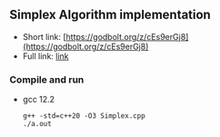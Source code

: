 ## Simplex Algorithm implementation
 * Short link: [https://godbolt.org/z/cEs9erGj8](https://godbolt.org/z/cEs9erGj8)
 * Full link: [link](https://godbolt.org/#z:OYLghAFBqd5QCxAYwPYBMCmBRdBLAF1QCcAaPECAMzwBtMA7AQwFtMQByARg9KtQYEAysib0QXACx8BBAKoBnTAAUAHpwAMvAFYTStJg1DIApACYAQuYukl9ZATwDKjdAGFUtAK4sGe1wAyeAyYAHI%2BAEaYxCAAbBpcpAAOqAqETgwe3r56KWmOAkEh4SxRMfGJdpgOGUIETMQEWT5%2BlZj2BQx1DQRFYZHRegr1jc05lSO9wf2lg1wAlLaoXsTI7BzmAMzByN5YANQmm25iwCSECCxH2CYaAIJbO3uYh8dOLIZ4Sde3D2bbDF2XgORzcTmGxEwrB%2B90egOerzcDB80Twpk2N1h/yewJeoOIhmAmAUML%2BAKBIOOCghUKuGN%2BcIpeOOBC8SXopMZCNBADcxA0CQBPTnY%2BG4xE86pEYic%2B7MNgKJJMNb7AlGYmvAAi%2B2G6BAIDVRJJmys9y8aSM%2B3lxKVKt1%2BohwWAAH1aIRomJjaaHvceag8Oh9kliMECAA1aoQJheIjmWI6giQ1ikfZoBjDfbR2NmeMKN1rFP2kCOy1KJJaw5mMyVswKeaHADs3v2Lf2/GI%2BwgaYzWdQ%2Bx5%2BxAOvzmHrJibv1bU4TSZYiNB/fnxx1mG%2BJsnrfHmo3LZprCXbn2YA2AFYkcejt6twz7rsmNT9gBZJiJvCqRvN1tFtIAL0wzoIVVUAAdwUCsNEvHcEz1Ys8D/ADU08MCjm1CD13uKciz5AxiCFUF0GWCIOQxfZ0BfJhINhDCWySLwiLREAoMwVR2TRQgnxfENVAgb84P/QDiBAhRCwIGDf34xDaGE0jCPofZgnYlD9g0AA6DR5igqch0E0DxwsHSSQbTVSE06c0CkvTzMM4zTKnMj6j0rD%2BVwphhWOAi6OI7AIAUggUwM/YACpJLrLcP2vKi7inZjWOQdjn1fbjePggShJEsS%2BIQqyTOo6c8vy7tAKwqUSFBYqHFK9zZMwH56RzUiNNy6dtKEvSDK3FMrMspCOtI8jHNE/VsIFVz8Oq64IAC4KrI0ozwqaqd207ZKJLwcDL3ko8wCU9qTUrKxLDwMcJwW/Klp4wbYJS/ZtHWvbbrAbbNm1Lq9usaxtGOz98vyiBAoIBA8DrHyU0%2Bit0BME8LDwSHtyh7RYcoqKfs3IzbMbbcmoin1kd3S7xIQokCAAJSEiB60Kj9VUwVliAYIDdLetHIsw/HMsAomsgUcnEPTQC9Op2n6deiwMZvXGZM8mr6tQJIPWlcmLoy668HSh12Zur70chIW%2BocqG1umpD9puxH0Il7GoO/EdnRGty3A8oiapIvM0UwUngKV9Xrp0rXTpbHWVnp%2ByKKh623cmkCgpCzqkJTBYze%2BsWWa/S7hpc%2B3Ha8hmvauiTfapwO6eHN2Pcj4CNKZzGcdZsSbbtsapeuEu1iyXOCcA8y/Ylqci%2BD/qw/xkcu08fy0pCjST23c2p0tpqnJwvCqqbkjzPbjWu8Lmmg5bzA267ja54lv0A0zdB3E8Fp1%2Bu8yUyzl5sK8Ud5p71sAHo38QlhYpfTBAzQA4RAz6BiYFaTAwFJItBUvsO4UlUApklMQQU8kQg0DiowAgKl0Yf32AAMXvAQaIOpL6dH2MBZYtBAxRH2EA5ASZCGZjARA7COFXI5Vfi2HBaAkjIKhMgBADN9heEEHQSSKC0gHEICmJg59GGqQ0LHHhNCEAvEhBmVAVBlE1X9vsHBOloF3AYIGPhAidKpkMPsah3C8B/xQUGBoYh6C0B1DsF4wEXgAGsGBRwBi8YYPRsGf2CPgNYCgsE6N7EwzU5EKwLwbsvJ2E1H6YDHqBaOI8pImwWJXJOi0SDLTZirO6os1qPR2q1N6lhrBHRfijVs50VoIVukpNCosHpPResbaw%2BwuCHyqZYMGel0Y/TwJoiAzTnpKU3kMnRdSWxpkcMiZ2uS5nYzmdOUZnYJnYEkt3dZP0QjAWifraG6SrJZLHJYU2U9wYD1OUbTJ3TboAFoemJ2GflMK7QlC1P2XlQ5xzQ73M7Oc7pCwTYIxuUpEOkNgWgquZC6eKy6lrNWczDhycMXvUsCLdGIcKwAv6jPVG1coIn0DJCFgqBJRjAYNfCS0yToYsiYS%2BosS07OSXg7caGIIDyNSWBYKGSwKvOyUjH6DTCmrWKZtMpz0GZen2tUvZczJXKwkhM1CG12lTONqKvpB0LCDKZX8lsmzxmvBuPKxlyL9msqBYbEFeqemXLabDW5JzHXwraVk95szPlzW%2BXiE1pqpz2thY64V%2BxRWuuudqaFdyvVdIRX6jFP1UUovRemrN%2BVnnPNxTo/FSlw3EpbEfKc5LqZUslGXRpqUK6/Lyiy8BgL2UwXTly%2B%2BE1%2BWdgCjG6OM1xVnXyfShCa0WkbVKR0hV0a3mVMNTUmZab6kjrrTdGVOrrU9XnR9FVfzzXjvpPKguS7Q1hpbYmgdya3VQvlTCqGPkLlXseSmqeQ6/lfKksG216zw0G2fchV98a72XoeYBm9SKPl5QzSjGDs8c15TzbtW1Rb5UlqTuW1OMElR4BlFSKVAEUwRFQJ4ZuNAjEAEkqAAHkGC1oI/W6RMY%2BzBj/nu6carvbSonXtKduqLI7sOuxkZYzWPoAgADIGzzriy3liQRWOkUxHXmMJuZfcPyqxocQJ%2B15S2wYQ9OODrZ1PdSkimKgnoapoz05hlslbgyhijMxuMM5aSqZbOdSJh7UJyEnVtcpjNRbYuhu56cDnBARmQBdWcqSfKLBrIcM8BBzC1hyejIzeMYJoBjAeI8p5zwbBs%2Bi3TV57heYUKETAwAXx4ElBWWFsMR580zMx/sYgn5fUFjvZJiJlKH2s96crlXquOElNR4gAAtaIfYlINank1nsrXkmdfUz10EPGgsDd%2BOV5QqR0h1dm1DRrlNInLa3rrNbJFWli3NkN1ABApuCXq0d%2BbJ2lvtefgLVbH3/PyuuyV8W5onT7Ao0Yt2yF5XlWlGVBjtVSt3ErZS6l/4PRKGdKMpz2Z4ySmQExoBYn2NvaAbCpHkpcG4eGP5TA1bMABAIe6nahJiT6lJ/%2BDHOOUwE/ff2aoKlUeYEmtT5H5PiCU6rcjunww0uwmK/cUHISNRE3l%2BDqjyhITiaJ6gFzHPeYZjXf4xo7Cz0/Upmu1weOWPq/Y5EnWFZlehKGVtpqnG85jvZQE3jv3tSuANcqxtGzRPq4gDjiNsMVP%2B5%2BjrFStEFAIGdBEZUHi4vc/g9XVPUF1M6yRkfe3GpfK5%2B5muhgSnBAJh6OBa3rXbdKQLxABg0uJZFicPUXOURgDBEFwQeLRZXCd%2B75MBvvdt7Fyz%2BbI%2BCUuIoMIIC0dgFmKsHZMyVC7GcHuMzNSFEyiXzKKBvJMCoC5zvnph8RK4spzmvn9/OSKElLgtPflLzDBFKQ7TiVPDbgoeVW5SvK1NwQ2ZosGeTMHjhTE2BAOUhTAUX2EkA6igw/GAP2DAOjUSAgJ6UgNANgP9TLSbCgJQIQKgNwIwKMiNzRQsBQOeRQIIPQNQIgmIPSydxrgKgEEWyATnCUl8hUnEnJhT1bE1ytArF8lhQgink4L4m4LHwiSrxpgrAnzfD0hYBTAYABx0Rdw7k2g21lWnTpCC36RCwj2HQ7Fn3XQ0M3W1CUMEyNVC0jxphBk1gEKf2SwNkRnhlTXWQy0xWsN1lHwwwMwv1UAX2v0mXlTMFC0f2f21E/3f0iMbkSSPT/x/VRkAJQOSOoLMEwOXWwMAIQMoPAN6ToKwI/AoJTCAOoIIPSOzUgx0T4LYPlQ4K4MHyYOaxZXsMICENhlEL/HEPhx%2Bht2kKUlkNUHkMUOUIxVUI1m8z609zlW1G0KVSE30LyjGOuk1UmJ9WmKtF9wGSsPyh1lsMGVqIcNDzfRcLfT0wqPoLTx2OH3pm8Kghgz8ICKXyUk2FCNa18jbSGjfxh3bS%2BISS8h%2BH/30wsGkH2BPGKOyNKJTCrHKNIPIIhNQJyMQNoJsgKL0hSOgMhLQP2DMBgPyIyI/CQJKOjRBKoJoJhOgwYPRmqJaMwXqJ4PmWYMAmaPYMOKhmEM1A6IFwb3Rl6P5nlQGKGI2IYIlVXQY3UL%2Bz83WNmOC0XUBJFMMLXRWOu1MI2IsONQSLyl2M032O1EEKcOOKNVcLRUuIpJNOnEzxpm53uLGUv0Xy1CUkkFeKAXeKUmiPwx%2BIqnfy7TiPvwAKQPwOoKkHJKBIQOeRBKKNQLSLxLcKbBBKQMIJ6QAE5gzs0LAED4zSiUySVs8qjGSWtWCaTOSuiqS8zmSDjWi2T2i6SJDmUpC%2BTtQBSmwFChTKjRjRT1U3cNC%2BN5VpTdDZSNS2x2yuMmkN0vdVSdDDV1S4Ch8CA9ixxyzHDoZnDDTTiBz3D3CLTksiszSHir8nj5UTwnS%2BwXSX8PTod3TPjPSYj/j6Q5SA00zwCIyoCGwsyKSHzsTAz45kSSCACIyAyyToyA1WySymjWsajdSHCiyGi8o%2BD6YWSKyLB2SoKczaygFq9%2BTOI5CmzhjhSDCCkOzAIJjrtuyZjNi9DfSUYliNVRz1jzCJzd0FiUYtTQZ5yIKEKYYDTEV6TDMDN08dFNyrTfCbT/C9z7T5VYgjyp96zoJLzzyP9X8ry/jnZf8KLUz0SECTxXyeL3yIyUDNgtL4MyDQDMzALTSUKTdSywLCzqzbVYKaS2iRCbKz8H86yZDMLBjsKWzuKqLOyJSpitCyL%2By4CfLAIlTtUxy6K5jLDGLPC5z7L9S4YVzWyYyzS%2BKMUBLtyoJdy7Sb95UGxJKTyIiFK5K3Tv9YiVK7y3z4TyC8CDLEjQz4SEDYg6rMjdKoTiiUCAAOFqj8dE55QkygrSkYkClgvscCqS5Cs43gyyoBOChchyjkpylOJtVy/o9ywUpQ3CxYoc13QimVEi/YXshdbYjzHatQsK%2B6CKsiqcgomcuK%2BCxcjixKriqasynRDc64wWQSnc4Sx4sS7UTqgqhwj4kAHHEq4qr/b0iqtcpsdElA5q0ykM9q5AoglE/EtE5Gp8oayk3M0Cgsh6ya2ymavsOatixcpCpaxglatCvojC0/Tyza5KvCowoiyUgKiwoKgokK4wvytY6dSK4LG6/Eu67U1iqSo456o0zNVK7M/iz624rGWXKm/M484G10iGqIjW685SgE21PSaqzErgDQb8%2BgoyrEhMqAzqk2962GzEhMyQa2rFJsCM55RMu2yA4M4apqakgmymqcOyh6hawm5ylsXkty%2BmiwZsxm7nbm1m/ypSI6v3VSldBUsUi6vm4ta6k6wWe6%2BahK2FF6vWgzGDDKq8JW%2BzEMQQIQEhDITHLXeqPcZsgU%2BqE/LiFMZu%2BMXyPAMQAYn80NSmAvFzHSAvQnYmw6isVut8FSImD2bmaC3XJk1rUmw69y6emmLmYs%2BeRMWkXLFLajJIRwFgHwNrbwdgBLdbZcZ5Se7iOcUVRQ2dO/Y4BcC8M8BgC8GsqcU7Bobup2CHIqs8yGnlbyemGNGOs68Y/asc2%2Budei%2BY5Ouzb%2BpgX%2BknECQe/O29GY9y2wkBl1b6q2be/cC%2Bw8FLMMRB3%2BxiV%2BlLbncLcMSMRuhBMh%2BgaSFLRLNwZLKsee2OyBqUwKySsxB67u2gAYlSHSZPV6oMSu2hqLehhmee1mWcXeqsUHEIDsYMDALwBwIcKh26stJ%2B5cJvBgFR50NR9ADR2cosNvDvPkEMJBph/vGCXvaxn%2Buxvu43U1CxqrDvX2SAtSRqYW3RtwZ%2B/LN%2BwrW1Ru3LF%2BgrPBmXUlX0f0QMJIWre7AYiADulexKWOZrNdRJv0EmECVx9ZU3MUnJ%2B7LIUevGljJJggbAegNgUvBOrBkpvJ4CTnKpsp7nH2ns1emesmeegOrpxKNepoJCTe5WrhrsqB3hxig9f6oMKpj2bOhZYIHTcR9w7m9O9dWirOmK1sc1TVJSJpspnZmC2QZZ5ZOA2zFGa%2B3O7UCAa50W6OJpmp6nDBaNac01e51p3Jo54Ka5ppj2Fi%2BsN%2Bd5/ZJ52pjBbimDS56%2BzgkcNuQ5zwMW67fZHBJQJk2gZxcyFoGhPsCCJqP5%2BZ/JuZ75xFisMFl5wQDaXRT%2BNFnfMCHrBPZADxKCGF12NYMuf5kCMWmF0RzlhtT%2Bcluprcsu2Ju4IsHDd/XukHMHB3F2PAPc1QWBM4EMAGFgBbQCNJ50a%2BgptxtxgemV4kFzZ0Yeg14SEF3VlGSmYjTwUiTACILwYASvVg9yisLV9avTTpzBwZnp0CUZ/2se5emFzmEZ%2Bem3VB0111k1hXL0KCSJLAe14AOoBR9WmCVIV8IwRux3JmlseNh1pNneohmsD2FBaNrR6EvTGhyLCAXNxNgh5sqN8HeemFmh6tu1vNut7k53EdSJUQMHeyFQKpv%2B6cpXU11XIPHlkCO5h%2B%2BLKAnBlAoGYbGrSUORsNe7cxPt3%2BZQQdvnb%2BAgQUP1k3QwfAftrd3Jod26kd6Nsdv%2BO51e0R6BhYagudpTCrKrJd0cULPgppisQKQ0ZnEAFgYIZ0doCl2c3t49zdwdztjFL9tpm1hpwZteJp6DkTXtJnBQfURxZ0DRCABF2gF9xd0bTAcbR7VAcPeBsLSRqtmt/N5MYl0pxF7iqcZtyR1thN2jlgFdvKIsbLPkwJ5cFLNXVAJ2OcXfYRYjYRLACGSh8tgcgGMxIsbTERNgYD3CUqCcKsITkTvfIRBgCToxP%2BKhrani0Vn6HBB9yxaoaMH5NfAiEJwCEIWxAwDMHSEaxe/HPbIjgve0goy9lXKgNXG9vD6gh9l93bfIWrUccylyoBfAHkIGDIZ7A6Zq17Me4JZibOnBXxfYZzufcF0vAQQRXfOLgMWxCIZBbL79kDoV/YQr3xOAvRECOA9Te5gz1Qe%2B/tT%2BVrrAdr%2BjrvSFnG1CvsNAb%2BBoJfRLZL47NLzJ0auwijqcLLlRHLqEeLy0ar15o%2BjMBAJgOrbLwDp/I%2BucErtIAQBroJTRKlSELfemAQF4PINIJ2Q64IfYdbwQFMbL27shBAY8kkAonBegVQNEVAYAAkJIQGUQDF5BGgUXQisCfhVIRgOAvgvAUh5xaFWrBLgQMRgcvg7QVH8GDHk7ulT6Jj3ZsZFHsQWZvHsQbOmcneBth3A2VHhnZcBnw1%2BGZn1ci53iq43WCntH5can2gAb4C3G2b%2BgHb4HJSX99D/Ufb4D/L2cvIfbTAAvWOUbyEFD/KGjutxRswAIFbp0Mt6sQtiX1b4ACJ4J9%2BlDNt2t5NvR4hzTqp433Lb9wtyJkJql1fBANyXBUkH6JplJ7V5byXowL5%2B7LXvKHBNkeyYHYJcHbWcN6N2FM3p0Fn7UJp7inX%2B3/jx3swYt%2BP0JY37iytyMbP2kVJEe7iljxzcv1geey581Gt0LHj5YPjhcOvlgTgxMA97A0z4zT6%2BQ9yyv014apWgYiR1cMb3BEgZQbbpQWjAXSmTV6%2Bp1sal1pSN10/PTSJHoUZNiMQIQAwJl0hmx3%2BkoMoCe7pmmWenmfVPTVFmmRZC37L3LwRIBPFiWVlkcMuPftBQRo/onlP7ONiQF/aIEi2i6nVU6BFcUlqnjryo/%2BB/WgIAJP6MNQBAwPDLA3IqVVqWwCYHFi18DLcqAgEIBMTAAASQgNzirUgS%2BB5czEK/t63XohsH61fVejIgvjZA6UBAhgHQN67qRWBgzNlu7EnaIC4oh/Y/h4mAG2N0BswYgKxTgITtPYoggARIKkHn8MB9YV5IoOx6BIVwBAZ/lokzCNB9%2BYg5xHmETxtYz%2BckIBL0h0SfMaBPAtrmLV6SZUmoLXd1iK3Fg4JlgHYNMJKBESFdd8AMbfGvjEDARXI%2B%2BWRMoMp7mCmWlgkAWBB4h9g1823SUL8BwTIgWAs9ZAkYMcD/8YhEg%2BIdILAjBCHOmAWxEAmoTtB5WwQX%2BOgD8Y4IqAKwXxMQEu4pJDBwnbQFKEi5thhENQQro53QAlC%2Bw1CSEBD2QBeADAhCCGPcHFZMBcMoIKVoPRIisYlQkIGfsQDn73hMAAAFXITqsOIp%2BeqGD22GL9e65rC1pazzKD1jh8/YjiEA9hq8Lhlw/KGk08DoABiK%2BT%2BO8In7eJO4eZKIKIHNAvANEOXJgD%2BEFAhBqQIdagdfTJZ3CzhHg2NlXiT7g54Rpwh4aiNlbdF34n8NfN4ggSDCcW4uXbktycbFC2wgkOcGzxKHbcmSV3aIcL2Wq4DGRRQ3%2BkYJeCv8CEVoHwNkNFRsimGUEPgtD2GB3BjB%2BQgXl6y4hDMN6mg9JtKJ9Zz1uc5WMUXkKQFJcRRBAVUSYMEZTcKmJbDLoxXUzpd3wtUbUJqO1ESi8GH9aavqNcAVgaRwdLttAOHJ7UJm6xH3BzVCzmo/he%2BS0UgPLhoMlyU8cjjgP9YiIlkIvGEeGNm4Ro2u5mZYEYnT7yip65GdAFRloxlxNMC7e7KRy47yQxkvo/gJJ1q4dgTRlqJSBaPFFIDMueIl4ESJpo05DBa0N0CEEzBGIGYQYp6g4IUF3shcNaSdkdFJ4tgeW/YveJfF8CBjR%2BCVfMZ%2Bh%2BTzdcRZCeseUMDD45ogR9QhHAUD5YNg%2B2YpwcOM7HTjgxwGCCj1yjGK0zSrOVTtsPRxUApx0bF9v6NMEN8moeifscDlZHkjkGzo/Cq6NgGrFNCSkT0VgM5oYpRxNOWlNQApxajqxz46JsrUf76DgcnQ7oXViaGAhSEQCd4bVwiBdCagaEvoZ0CFFj1cuxbBDgqJv69MWBHrEiQQlpQMCKJwzKSHfxgYstV6QgsuKRK5YVgfhd7SdlxIriQDcBYwsQBMKmHITcJqEl4OhP6FKEfxddf8cRTHICSpmFHPghMNwgYJeBDorEez2PHcVhRyoaUAxLfAQABJnUFYJCEEC8D8x5qCzJ6VmbqRjmuAxUNUEEbmIfkz3YCODwETHdEu5XfYH%2BCezbckgcsdMEj1OaRjVmStHoq1g0lWTmmJk1QCI0HH5j4pGCD2CnzokTilCGDaNOlMECZSoYuXWlFLTMiWSMpUcQKJWKMmVRbU3/UuPxIIQLMkpKUz2AJLlEFTmmAgriGZOalEsupNk4pHcRikD9dYQ/DJoeOT6Uly68TG6OaGEDytF8SUMUraUCLL5/ckSOEQ9RnxrSouemGvoIFzi8c%2BmY9cakG0om%2BtTp%2BowNtfyYlKid%2BKI4CN5weq15Qu/BLQfPTSAKslW5wVVre0mk0j3u2mfaZ4MiiVoCIQgJaQD1%2BkqtLgRhPaeBBm6ARrWziGthWAsxfo1%2BKY00QuV2kiVF889Jvrb1CyHTzGl0E6fBKgiJhkEFHSJCcIX4hAJ%2BBzSEGsMwAbCthjMgXKvwMlnT0RXM4RoqN75mQA2/M%2B4ZgEFlMDmJ%2BYsNs9IjavTTWU7O%2Bh9MOqR9pwrfHLIWyoaUMdZSITmS8AoysMlCsnHkq1lhQMzxZxMYkJML8hBgERmIuWcnwwZwFvpy02GRcDVYWzERgM3SdJGb5CSFu53TsM30Yo4IpwNDaut4E6DHS2%2BnOe2e7Gtm0BbZ2rXQcbi9kOyq%2B4jHBJc3PyiZ45VshQDbKVlYk5285Q8E5IXGZZ9QvHPXqED7AKAa6hXJaJVzuE9IcZkMJEFQ3EZTh5OUcRTsIkPoo41OMoDTmYDrnEIo5iXZuUtwtltzr6RnbNiZ2jGthIk5su4XsNQBSsLZG8x4dOJPFbjWZ0/WfuvP2HpyE5hcpOXHIxHCDHZ4OFMDzJtHccKZbfPXh3NymdzX6%2BskHIbLfldycR1NGbFDHIw91h%2BbYWobQF3lOz95BRV2TDNoDKsPZuHE%2BZvNAXbzyEkCu%2BbawTZqzc5wckmc5IjmNy6UGs22cAqEaoLkF5wnRusjIUYLQks44unNFEAEB%2BEnYFSOwvYwwYSFr83We/L4V/yGQStUMCvQ7xfD5pwwKGQqwgAJwH%2Bn8bQAtMkXLSIAIRbnDgnkUSLoZzECAC8VUWfxIZmixVvAr%2BnwyQSiYDrEJP0U/SjFcMtVmCS0zmK9Mlit2dYsQWxBgZDipOE4rgUIL/pDYdxaDKgheLmI7s/6Z1X8Vqz1MrSQRdXA4CLBaAnAE8LwD8AcAtApAVAJwECa6FiEKwFUFsB4CkACAmgWJYsA8QgATwqkeIBoBPBVguAiZTYGYC4BSAwl8SjgJICSVFK0lnAXgBhwUSFKUlsS0gHAFgBIBmI1QZjGQAoBRhiAwABQMoEMDtAhA33YCMkvyUjdEm4kgQHMpCDICllyS1JWsroCDBgAXAKsKQAOX0BiA1GGMIspAh7LeAoy5AGKJmVdLSADyuoPgGSW8B%2BAVdCHuwCkAyBBAigFQOoH6WkBdAiQAwEYBQDBZ9AeACIBh0gCLBZYnQDDhwGeS6gUIpgXQmYFSUNyclfy2wKJGCBbKFluyzgPku3rrB8lwEUHuSoGUtLElpAO5Z0o4DYBVAYy4yaoE6qxBnksQSQPsGADIBkAPSMwCpGrAQBMlhqFMLgEID5I8l8wXgH0q0AqZSApSyQImRUibBEyiZSQA2AbBW1Yg%2BqzqtUv0CcA2lTKjpeko4DdKQAvSopSqpaVmB2loKq1YqvtWLBEERPEAJICAA%3D%3D%3D)

### Compile and run
 * gcc 12.2
    ```
    g++ -std=c++20 -O3 Simplex.cpp
    ./a.out
    ```